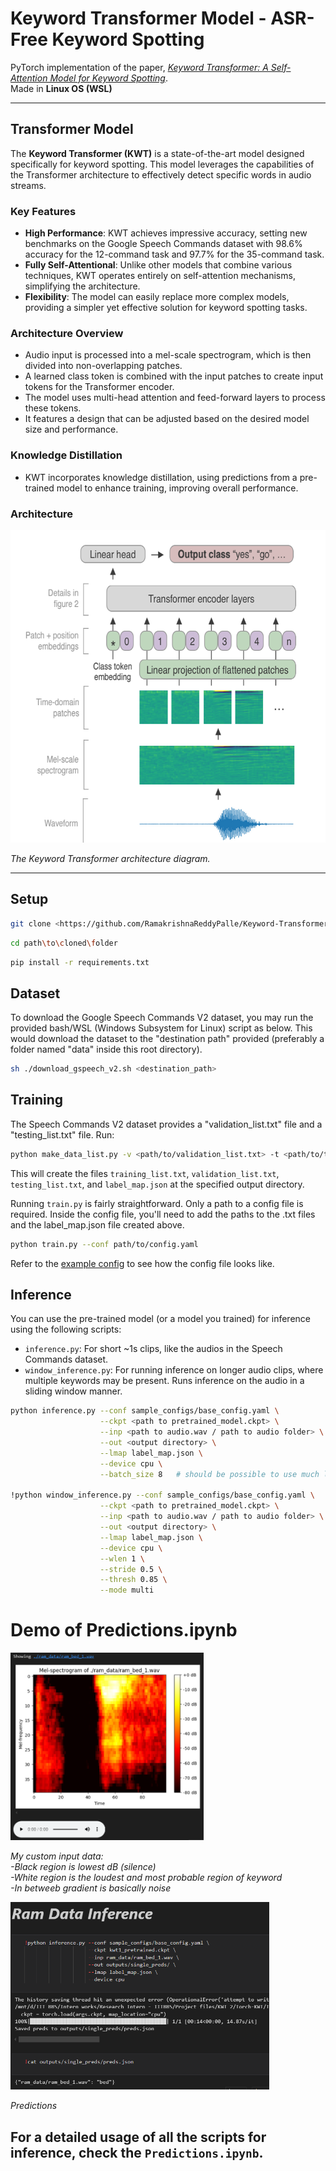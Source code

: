 # **Keyword Transformer Model - ASR-Free Keyword Spotting**
PyTorch implementation of the paper, [*Keyword Transformer: A Self-Attention Model for Keyword Spotting*](https://arxiv.org/abs/2104.00769). </br>
Made in **Linux OS (WSL)**

---

## Transformer Model
The **Keyword Transformer (KWT)** is a state-of-the-art model designed specifically for keyword spotting. This model leverages the capabilities of the Transformer architecture to effectively detect specific words in audio streams.

### Key Features

- **High Performance**: KWT achieves impressive accuracy, setting new benchmarks on the Google Speech Commands dataset with 98.6% accuracy for the 12-command task and 97.7% for the 35-command task.
- **Fully Self-Attentional**: Unlike other models that combine various techniques, KWT operates entirely on self-attention mechanisms, simplifying the architecture.
- **Flexibility**: The model can easily replace more complex models, providing a simpler yet effective solution for keyword spotting tasks.

### Architecture Overview
- Audio input is processed into a mel-scale spectrogram, which is then divided into non-overlapping patches.
- A learned class token is combined with the input patches to create input tokens for the Transformer encoder.
- The model uses multi-head attention and feed-forward layers to process these tokens.
- It features a design that can be adjusted based on the desired model size and performance.

### Knowledge Distillation
- KWT incorporates knowledge distillation, using predictions from a pre-trained model to enhance training, improving overall performance.

### Architecture
<img src="assets/KWT_Architecture.png" alt="Architecture Diagram" height="500" />

*The Keyword Transformer architecture diagram.*

---


## Setup

```bash
git clone <https://github.com/RamakrishnaReddyPalle/Keyword-Transformer-Model-ASR-Free-KWS.git>
```
```bash
cd path\to\cloned\folder
```
```bash
pip install -r requirements.txt
```

## Dataset
To download the Google Speech Commands V2 dataset, you may run the provided bash/WSL (Windows Subsystem for Linux) script as below. This would download the dataset to the "destination path" provided (preferably a folder named "data" inside this root directory).

```bash
sh ./download_gspeech_v2.sh <destination_path>
```

## Training
The Speech Commands V2 dataset provides a "validation_list.txt" file and a "testing_list.txt" file. Run:

```bash
python make_data_list.py -v <path/to/validation_list.txt> -t <path/to/testing_list.txt> -d <path/to/dataset/root> -o <output dir>
```

This will create the files `training_list.txt`, `validation_list.txt`, `testing_list.txt`, and `label_map.json` at the specified output directory.

Running `train.py` is fairly straightforward. Only a path to a config file is required. Inside the config file, you'll need to add the paths to the .txt files and the label_map.json file created above.

```bash
python train.py --conf path/to/config.yaml
```

Refer to the [example config](sample_configs/base_config.yaml) to see how the config file looks like.

## Inference
You can use the pre-trained model (or a model you trained) for inference using the following scripts:

- `inference.py`: For short ~1s clips, like the audios in the Speech Commands dataset.
- `window_inference.py`: For running inference on longer audio clips, where multiple keywords may be present. Runs inference on the audio in a sliding window manner.

```bash
python inference.py --conf sample_configs/base_config.yaml \
                    --ckpt <path to pretrained_model.ckpt> \
                    --inp <path to audio.wav / path to audio folder> \
                    --out <output directory> \
                    --lmap label_map.json \
                    --device cpu \
                    --batch_size 8   # should be possible to use much larger batches if necessary, like 128, 256, 512 etc.

!python window_inference.py --conf sample_configs/base_config.yaml \
                    --ckpt <path to pretrained_model.ckpt> \
                    --inp <path to audio.wav / path to audio folder> \
                    --out <output directory> \
                    --lmap label_map.json \
                    --device cpu \
                    --wlen 1 \
                    --stride 0.5 \
                    --thresh 0.85 \
                    --mode multi
```

# **Demo of Predictions.ipynb**
<img src="assets/ram_bed_1.png" height="300" />

*My custom input data:</br>
-Black region is lowest dB (silence)</br>
-White region is the loudest and most probable region of keyword</br>
-In betweeb gradient is basically noise*

<img src="assets/ram_bed_1_predicion.png" height="300" /> 

*Predictions*

**For a detailed usage of all the scripts for inference, check the `Predictions.ipynb`.**
---

